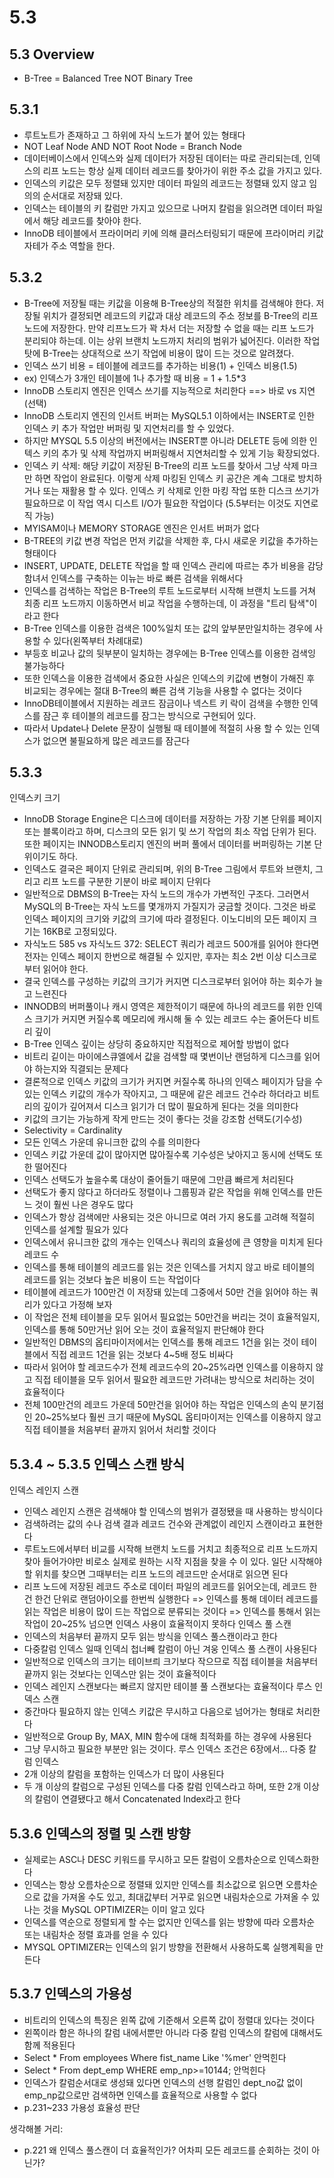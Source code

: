 # 5.3

## 5.3 Overview
- B-Tree = Balanced Tree NOT Binary Tree

## 5.3.1
- 루트노트가 존재하고 그 하위에 자식 노드가 붙어 있는 형태다
- NOT Leaf Node AND NOT Root Node = Branch Node
- 데이터베이스에서 인덱스와 실제 데이터가 저장된 데이터는 따로 관리되는데, 인덱스의 리프 노드는 항상 실제 데이터 레코드를 찾아가이 위한 주소 값을 가지고 있다.
- 인덱스의 키값은 모두 정렬돼 있지만 데이터 파일의 레코드는 정렬돼 있지 않고 임의의 순서대로 저장돼 있다.
- 인덱스는 테이블의 키 칼럼만 가지고 있으므로 나머지 칼럼을 읽으려면 데이터 파일에서 해당 레코드를 찾아야 한다.
- InnoDB 테이블에서 프라이머리 키에 의해 클러스터링되기 때문에 프라이머리 키값 자테가 주소 역할을 한다.


## 5.3.2
- B-Tree에 저장될 때는 키값을 이용해 B-Tree상의 적절한 위치를 검색해야 한다. 저장될 위치가 결정되면 레코드의 키값과 대상 레코드의 주소 정보를 B-Tree의 리프 노드에 저장한다. 만약 리프노드가 꽉 차서 더는 저장할 수 없을 때는 리프 노드가 분리되야 하는데. 이는 상위 브랜치 노드까지 처리의 범위가 넓어진다. 이러한 작업 탓에 B-Tree는 상대적으로 쓰기 작업에 비용이 많이 드는 것으로 알려졌다.
- 인덱스 쓰기 비용 = 테이블에 레코드를 추가하는 비용(1) + 인덱스 비용(1.5)
- ex) 인덱스가 3개인 테이블에 1나 추가할 때 비용 = 1 + 1.5*3
- InnoDB 스토리지 엔진은 인덱스 쓰기를 지능적으로 처리한다 ==> 바로 vs 지연 (선택)
- InnoDB 스토리지 엔진의 인서트 버퍼는 MySQL5.1 이하에서는 INSERT로 인한 인덱스 키 추가 작업만 버퍼링 및 지연처리를 할 수 있었다.
- 하지만 MYSQL 5.5 이상의 버전에서는 INSERT뿐 아니라 DELETE 등에 의한 인텍스 키의 추가 및 삭제 작업까지 버퍼링해서 지연처리할 수 있게 기능 확장되었다.
- 인덱스 키 삭제: 해당 키값이 저장된 B-Tree의 리프 노드를 찾아서 그냥 삭제 마크만 하면 작업이 완료된다. 이렇게 삭제 마킹된 인덱스 키 공간은 계속 그대로 방치하거나 또는 재활용 할 수 있다. 인덱스 키 삭제로 인한 마킹 작업 또한 디스크 쓰기가 필요하므로 이 작업 역시 디스트 I/O가 필요한 작업이다 (5.5부터는 이것도 지연로직 가능)
- MYISAM이나 MEMORY STORAGE 엔진은 인서트 버퍼가 없다
- B-TREE의 키값 변경 작업은 먼저 키값을 삭제한 후, 다시 새로운 키값을 추가하는 형태이다
- INSERT, UPDATE, DELETE 작업을 할 때 인덱스 관리에 따르는 추가 비용을 감당함녀서 인덱스를 구축하는 이뉴는 바로 빠른 검색을 위해서다
- 인덱스를 검색하는 작업은 B-Tree의 루트 노드로부터 시작해 브랜치 노드를 거쳐 최종 리프 노드까지 이동하면서 비교 작업을 수행하는데, 이 과정을 "트리 탐색"이라고 한다
- B-Tree 인덱스를 이용한 검색은 100%일치 또는 값의 앞부분만일치하는 경우에 사용할 수 있다(왼쪽부터 차례대로)
- 부등호 비교나 값의 뒷부분이 일치하는 경우에는 B-Tree 인덱스를 이용한 검색잉 불가능하다
- 또한 인덱스을 이용한 검색에서 중요한 사실은 인덱스의 키값에 변형이 가해진 후 비교되는 경우에는 절대 B-Tree의 빠른 검색 기능을 사용할 수 없다는 것이다
- InnoDB테이블에서 지원하는 레코드 잠금이나 넥스트 키 락이 검색을 수행한 인덱스를 잠근 후 테이블의 레코드를 잠그는 방식으로 구현되어 있다.
- 따라서 Update나 Delete 문장이 실행될 때 테이블에 적절히 사용 할 수 있는 인덱스가 없으면 불필요하게 많은 레코드를 잠근다

## 5.3.3
인덱스키 크기
- InnoDB Storage Engine은 디스크에 데이터를 저장하는 가장 기본 단위를 페이지 또는 블록이라고 하며, 디스크의 모든 읽기 및 쓰기 작업의 최소 작업 단위가 된다. 또한 페이지는 INNODB스토리지 엔진의 버퍼 풀에서 데이터를 버퍼링하는 기본 단위이기도 하다.
- 인덱스도 결국은 페이지 단위로 관리되며, 위의 B-Tree 그림에서 루트와 브랜치, 그리고 리프 노드를 구분한 기분이 바로 페이지 단위다
- 일반적으로 DBMS의 B-Tree는 자식 노드의 개수가 가변적인 구조다. 그러면서 MySQL의 B-Tree는 자식 노드를 몇개까지 가질지가 궁금할 것이다. 그것은 바로 인덱스 페이지의 크기와 키값의 크기에 따라 결정된다. 이노디비의 모든 페이지 크기는 16KB로 고정되있다.
- 자식노드 585 vs 자식노드 372: SELECT 쿼리가 레코드 500개를 읽어야 한다면 전자는 인덱스 페이지 한번으로 해결될 수 있지만, 후자는 최소 2번 이상 디스크로부터 읽어야 한다.
- 결국 인덱스를 구성하는 키값의 크기가 커지면 디스크로부터 읽어야 하는 회수가 늘고 느련진다
- INNODB의 버퍼풀이나 캐시 영역은 제한적이기 때문에 하나의 레코드를 위한 인덱스 크기가 커지면 커질수록 메모리에 캐시해 둘 수 있는 레코드 수는 줄어든다
비트리 깊이
- B-Tree 인덱스 깊이는 상당히 중요하지만 직접적으로 제어할 방법이 없다
- 비트리 깉이는 마이에스큐엘에서 값을 검색할 때 몇번이난 랜덤하게 디스크를 읽어야 하는지와 직결되는 문제다
- 결론적으로 인덱스 키값의 크기가 커지면 커질수록 하나의 인덱스 페이지가 담을 수 있는 인덱스 키값의 개수가 작아지고, 그 때문에 같은 레코드 건수라 하더라고 비트리의 깊이가 깊어져서 디스크 읽기가 더 많이 필요하게 된다는 것을 의미한다
- 키값의 크기는 가능하게 작게 만드는 것이 좋다는 것을 강조함
선택도(기수성)
- Selectivity = Cardinality
- 모든 인덱스 가운데 유니크한 값의 수를 의미한다
- 인덱스 키값 가운데 값이 많아지면 많아질수록 기수성은 낮아지고 동시에 선택도 또한 떨어진다
- 인덱스 선택도가 높을수록 대상이 줄어들기 때문에 그만큼 빠르게 처리된다
- 선택도가 좋지 않다고 하더라도 정렬이나 그룹핑과 같은 작업을 위해 인덱스를 만든느 것이 훨씬 나은 경우도 많다
- 인덱스가 항상 검색에만 사용되는 것은 아니므로 여러 가지 용도를 고려해 적절히 인덱스를 설계할 필요가 있다
- 인덱스에서 유니크한 값의 개수는 인덱스나 쿼리의 효율성에 큰 영향을 미치게 된다
레코드 수
- 인덱스를 통해 테이블의 레코드를 읽는 것은 인덱스를 거치지 않고 바로 테이블의 레코드를 읽는 것보다 높은 비용이 드는 작업이다
- 테이블에 레코드가 100만건 이 저장돼 있는데 그중에서 50만 건을 읽어야 하는 쿼리가 있다고 가정해 보자
- 이 작업은 전체 테이블을 모두 읽어서 필요없는 50만건을 버리는 것이 효율적일지, 인덱스를 통해 50만거난 읽어 오는 것이 효율적일지 판단해야 한다
- 일반적인 DBMS의 옵티마이저에서는 인덱스를 통해 레코드 1건을 읽는 것이 테이블에서 직접 레코드 1건을 읽는 것보다 4~5배 정도 비싸다
- 따라서 읽어야 할 레코드수가 전체 레코드수의 20~25%라면 인덱스를 이용하지 않고 직접 테이블을 모두 읽어서 필요한 레코드만 가려내는 방식으로 처리하는 것이 효율적이다
- 전체 100만건의 레코드 가운데 50만건을 읽어야 하는 작업은 인덱스의 손익 분기점인 20~25%보다 훨씬 크기 때문에 MySQL 옵티마이저는 인덱스를 이용하지 않고 직접 테이블을 처음부터 끝까지 읽어서 처리할 것이다

## 5.3.4 ~ 5.3.5 인덱스 스캔 방식
인덱스 레인지 스캔
- 인덱스 레인지 스캔은 검색해야 할 인덱스의 범위가 결정됐을 때 사용하는 방식이다
- 검색하려는 값의 수나 검색 결과 레코드 건수와 관계없이 레인지 스캔이라고 표현한다
- 루트노드에서부터 비교를 시작해 브랜치 노드를 거치고 최종적으로 리프 노드까지 찾아 들어가야만 비로소 실제로 원하는 시작 지점을 찾을 수 이 있다. 일단 시작해야할 위치를 찾으면 그때부터는 리프 노드의 레코드만 순서대로 읽으면 된다
- 리프 노드에 저장된 레코드 주소로 데이터 파일의 레코드를 읽어오는데, 레코드 한건 한건 단위로 랜덤아이오를 한번씩 실행한다 => 인덱스를 통해 데이터 레코드를 읽는 작업은 비용이 많이 드는 작업으로 분류되는 것이다 => 인덱스를 통해서 읽는 작업이 20~25% 넘으면 인덱스 사용이 효율적이지 못하다
인덱스 풀 스캔
- 인덱스의 처음부터 끝까지 모두 읽는 방식을 인덱스 풀스캔이라고 한다
- 다중칼럼 인덱스 일때 인덱싀 첩너빼 칼럼이 아닌 겨웅 인덱스 풀 스캔이 사용된다
- 일반적으로 인덱스의 크기는 테이브릐 크기보다 작으므로 직접 테이블을 처음부터 끝까지 읽는 것보다는 인덱스만 읽는 것이 효율적이다
- 인덱스 레인지 스캔보다는 빠르지 않지만 테이블 풀 스캔보다는 효율적이다
루스 인덱스 스캔
- 중간마다 필요하지 않는 인덱스 키값은 무시하고 다음으로 넘어가는 형태로 처리한다
- 일반적으로 Group By, MAX, MIN 함수에 대해 최적화를 하는 경우에 사용된다
- 그냥 무시하고 필요한 부분만 읽는 것이다. 루스 인덱스 조건은 6장에서...
다중 칼럼 인덱스
- 2개 이상의 칼럼을 포함하는 인덱스가 더 많이 사용된다
- 두 개 이상의 칼럼으로 구성된 인덱스를 다중 칼럼 인덱스라고 하며, 또한 2개 이상의 칼럼이 연결됐다고 해서 Concatenated Index라고 한다

## 5.3.6 인덱스의 정렬 및 스캔 방향
- 실제로는 ASC나 DESC 키워드를 무시하고 모든 칼럼이 오름차순으로 인덱스화한다
- 인덱스는 항상 오름차순으로 정렬돼 있지만 인덱스를 최소값으로 읽으면 오름차순으로 값을 가져올 수도 있고, 최대값부터 거꾸로 읽으면 내림차순으로 가져올 수 있나는 것을 MySQL OPTIMIZER는 이미 알고 있다
- 인덱스를 역순으로 정렬되게 할 수는 없지만 인덱스를 읽는 방향에 따라 오름차순 또는 내림차순 정렬 효과를 얻을 수 있다
- MYSQL OPTIMIZER는 인덱스의 읽기 방향을 전환해서 사용하도록 실행계획을 만든다

## 5.3.7 인덱스의 가용성
- 비트리의 인덱스의 특징은 왼쪽 값에 기준해서 오른쪽 값이 정렬대 있다는 것이다
- 왼쪽이라 함은 하나의 칼럼 내에서뿐만 아니라 다중 칼럼 인덱스의 칼럼에 대해서도 함께 적용된다
- Select * From employees Where fist_name Like '%mer' 안먹힌다
- Select * From dept_emp WHERE emp_np>=10144; 안먹힌다
- 인덱스가 칼럼순서대로 생성돼 있다면 인덱스의 선행 칼럼인 dept_no값 없이 emp_np값으로만 검색하면 인덱스를 효율적으로 사용할 수 없다
- p.231~233 가용성 효율성 판단

생각해볼 거리:
- p.221 왜 인덱스 풀스캔이 더 효율적인가? 어차피 모든 레코드를 순회하는 것이 아닌가?